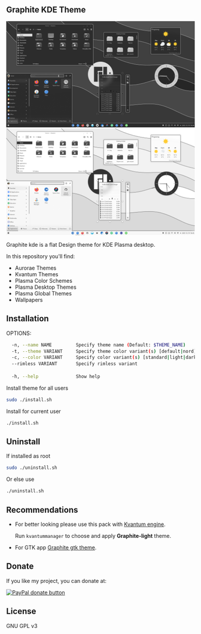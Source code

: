 ## Graphite KDE Theme

![1](Graphite-dark.png?raw=true)
![2](Graphite-light.png?raw=true)

Graphite kde is a flat Design theme for KDE Plasma desktop.

In this repository you'll find:

- Aurorae Themes
- Kvantum Themes
- Plasma Color Schemes
- Plasma Desktop Themes
- Plasma Global Themes
- Wallpapers

## Installation

OPTIONS:

```sh
  -n, --name NAME         Specify theme name (Default: $THEME_NAME)
  -t, --theme VARIANT     Specify theme color variant(s) [default|nord] (Default: All variants)s)
  -c, --color VARIANT     Specify color variant(s) [standard|light|dark] (Default: All variants)s)
  --rimless VARIANT       Specify rimless variant

  -h, --help              Show help
```

Install theme for all users
```sh
sudo ./install.sh
```

Install for current user
```sh
./install.sh
```

## Uninstall

If installed as root
```sh
sudo ./uninstall.sh
```
Or else use
```sh
./uninstall.sh
```

## Recommendations

- For better looking please use this pack with [Kvantum engine](https://github.com/tsujan/Kvantum/tree/master/Kvantum).

  Run `kvantummanager` to choose and apply **Graphite-light** theme.

- For GTK app [Graphite gtk theme](https://github.com/vinceliuice/Graphite-gtk-theme).

## Donate

If you like my project, you can donate at:

<span class="paypal"><a href="https://www.paypal.me/vinceliuice" title="Donate to this project using Paypal"><img src="https://www.paypalobjects.com/webstatic/mktg/Logo/pp-logo-100px.png" alt="PayPal donate button" /></a></span>

## License

GNU GPL v3
